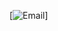 [![Email](https://img.shields.io/badge/Gmail-D14836?style=for-the-badge&logo=gmail&logoColor=white)]
